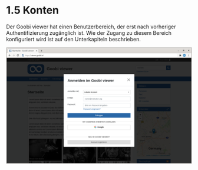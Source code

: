 # 1.5 Konten

Der Goobi viewer hat einen Benutzerbereich, der erst nach vorheriger Authentifizierung zugänglich ist. Wie der Zugang zu diesem Bereich konfiguriert wird ist auf den Unterkapiteln beschrieben.

![Anmeldebildschirm f&#xFC;r ein Benutzerkonto](../../../.gitbook/assets/conf_1.5.png)

